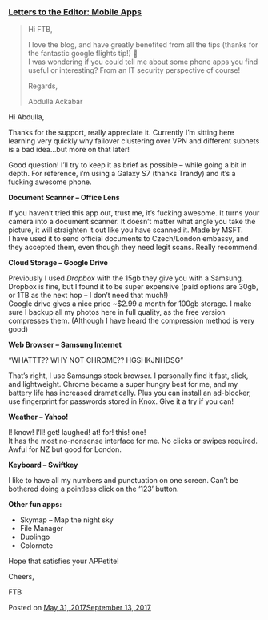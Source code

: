 
### [Letters to the Editor: Mobile Apps](https://fazthebro.com/2017/05/31/letters-to-the-editor-mobile-apps/)

> Hi FTB,
> 
> I love the blog, and have greatly benefited from all the tips (thanks for the fantastic google flights tip!) 🙂  
> I was wondering if you could tell me about some phone apps you find useful or interesting? From an IT security perspective of course!
> 
> Regards,
> 
> Abdulla Ackabar

Hi Abdulla,

Thanks for the support, really appreciate it. Currently I’m sitting here learning very quickly why failover clustering over VPN and different subnets is a bad idea…but more on that later!

Good question! I’ll try to keep it as brief as possible – while going a bit in depth. For reference, i’m using a Galaxy S7 (thanks Trandy) and it’s a fucking awesome phone.

**Document Scanner – Office Lens**

If you haven’t tried this app out, trust me, it’s fucking awesome. It turns your camera into a document scanner. It doesn’t matter what angle you take the picture, it will straighten it out like you have scanned it. Made by MSFT.  
I have used it to send official documents to Czech/London embassy, and they accepted them, even though they need legit scans. Really recommend.

**Cloud Storage – Google Drive**

Previously I used _Dropbox_ with the 15gb they give you with a Samsung. Dropbox is fine, but I found it to be super expensive (paid options are 30gb, or 1TB as the next hop – I don’t need that much!)  
Google drive gives a nice price ~$2.99 a month for 100gb storage. I make sure I backup all my photos here in full quality, as the free version compresses them. (Although I have heard the compression method is very good)

**Web Browser – Samsung Internet**

“WHATTT?? WHY NOT CHROME?? HGSHKJNHDSG”

That’s right, I use Samsungs stock browser. I personally find it fast, slick, and lightweight. Chrome became a super hungry best for me, and my battery life has increased dramatically. Plus you can install an ad-blocker, use fingerprint for passwords stored in Knox. Give it a try if you can!

**Weather – Yahoo!**

I! know! I’ll! get! laughed! at! for! this! one!  
It has the most no-nonsense interface for me. No clicks or swipes required. Awful for NZ but good for London.

**Keyboard – Swiftkey**

I like to have all my numbers and punctuation on one screen. Can’t be bothered doing a pointless click on the ‘123’ button.

**Other fun apps:**

*   Skymap – Map the night sky
*   File Manager
*   Duolingo
*   Colornote

Hope that satisfies your APPetite!

Cheers,

FTB

Posted on [May 31, 2017September 13, 2017](https://fazthebro.com/2017/05/31/want-an-ace-sports-stream-try-ace-stream/)
